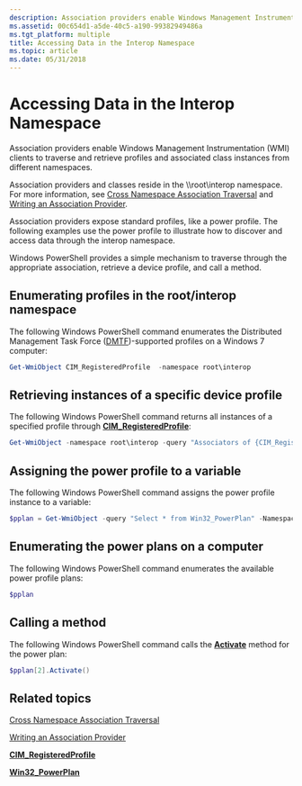 ```yaml
---
description: Association providers enable Windows Management Instrumentation (WMI) clients to traverse and retrieve profiles and associated class instances from different namespaces.
ms.assetid: 00c654d1-a5de-40c5-a190-99382949486a
ms.tgt_platform: multiple
title: Accessing Data in the Interop Namespace
ms.topic: article
ms.date: 05/31/2018
---
```


# Accessing Data in the Interop Namespace

Association providers enable Windows Management Instrumentation (WMI) clients to traverse and retrieve profiles and associated class instances from different namespaces.

Association providers and classes reside in the \\\\root\\interop namespace. For more information, see [Cross Namespace Association Traversal](cross-namespace-association-traversal.md) and [Writing an Association Provider](writing-an-association-provider-for-interop.md).

Association providers expose standard profiles, like a power profile. The following examples use the power profile to illustrate how to discover and access data through the interop namespace.

Windows PowerShell provides a simple mechanism to traverse through the appropriate association, retrieve a device profile, and call a method.

## Enumerating profiles in the root/interop namespace

The following Windows PowerShell command enumerates the Distributed Management Task Force ([DMTF](https://www.dmtf.org/standards/wsman))-supported profiles on a Windows 7 computer:


```PowerShell
Get-WmiObject CIM_RegisteredProfile  -namespace root\interop
```



## Retrieving instances of a specific device profile

The following Windows PowerShell command returns all instances of a specified profile through [**CIM\_RegisteredProfile**](/previous-versions//ee309375(v=vs.85)):


```PowerShell
Get-WmiObject -namespace root\interop -query "Associators of {CIM_RegisteredProfile.InstanceID='Power Supply'}"
```



## Assigning the power profile to a variable

The following Windows PowerShell command assigns the power profile instance to a variable:


```PowerShell
$pplan = Get-WmiObject -query "Select * from Win32_PowerPlan" -Namespace root\cimv2\power
```



## Enumerating the power plans on a computer

The following Windows PowerShell command enumerates the available power profile plans:


```PowerShell
$pplan
```



## Calling a method

The following Windows PowerShell command calls the [**Activate**](/previous-versions/windows/desktop/powerwmiprov/activate-win32-powerplan) method for the power plan:


```PowerShell
$pplan[2].Activate()
```



## Related topics

<dl> <dt>

[Cross Namespace Association Traversal](cross-namespace-association-traversal.md)
</dt> <dt>

[Writing an Association Provider](writing-an-association-provider-for-interop.md)
</dt> <dt>

[**CIM\_RegisteredProfile**](/previous-versions//ee309375(v=vs.85))
</dt> <dt>

[**Win32\_PowerPlan**](/previous-versions/windows/desktop/legacy/dd904531(v=vs.85))
</dt> </dl>

 

 
